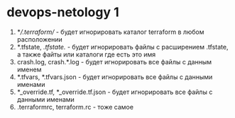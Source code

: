 # devops-netology 1

1. **/.terraform/* - будет игнорировать каталог terraform в любом расположении
2. *.tfstate, *.tfstate.* - будет игнорировать файлы с расширением .tfstate, а также файты или каталоги где есть это имя
3. crash.log, crash.*.log - будет игнорировать все файлы с данным именем
4. *.tfvars, *.tfvars.json - будет игнорировать все файлы с данными именами
5. *_override.tf, *_override.tf.json - будет игнорировать все файлы с данными именами
6. .terraformrc, terraform.rc - тоже самое